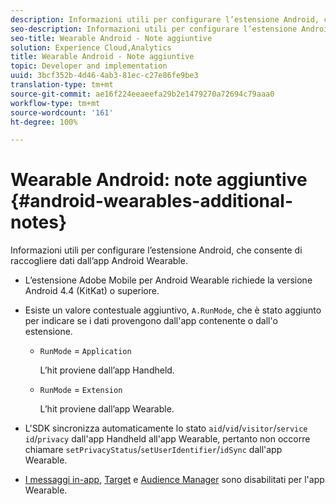```yaml
---
description: Informazioni utili per configurare l’estensione Android, che consente di raccogliere dati dall’app Android Wearable.
seo-description: Informazioni utili per configurare l’estensione Android, che consente di raccogliere dati dall’app Android Wearable.
seo-title: Wearable Android - Note aggiuntive
solution: Experience Cloud,Analytics
title: Wearable Android - Note aggiuntive
topic: Developer and implementation
uuid: 3bcf352b-4d46-4ab3-81ec-c27e86fe9be3
translation-type: tm+mt
source-git-commit: ae16f224eeaeefa29b2e1479270a72694c79aaa0
workflow-type: tm+mt
source-wordcount: '161'
ht-degree: 100%

---
```



# Wearable Android: note aggiuntive {#android-wearables-additional-notes}

Informazioni utili per configurare l’estensione Android, che consente di raccogliere dati dall’app Android Wearable.

* L’estensione Adobe Mobile per Android Wearable richiede la versione Android 4.4 (KitKat) o superiore.
* Esiste un valore contestuale aggiuntivo, `A.RunMode`, che è stato aggiunto per indicare se i dati provengono dall&#39;app contenente o dall&#39;o estensione.

   * `RunMode` = `Application`

      L’hit proviene dall’app Handheld.

   * `RunMode` = `Extension`

      L’hit proviene dall’app Wearable.

* L&#39;SDK sincronizza automaticamente lo stato `aid`/`vid`/`visitor`/`service id`/`privacy` dall&#39;app Handheld all&#39;app Wearable, pertanto non occorre chiamare `setPrivacyStatus`/`setUserIdentifier`/`idSync` dall&#39;app Wearable.
* [I messaggi in-app](/help/android/messaging-main/messaging/messaging.md), [Target](/help/android/target-main/target.md) e [Audience Manager](/help/android/audience-manager/audiencemgmt.md) sono disabilitati per l&#39;app Wearable.

